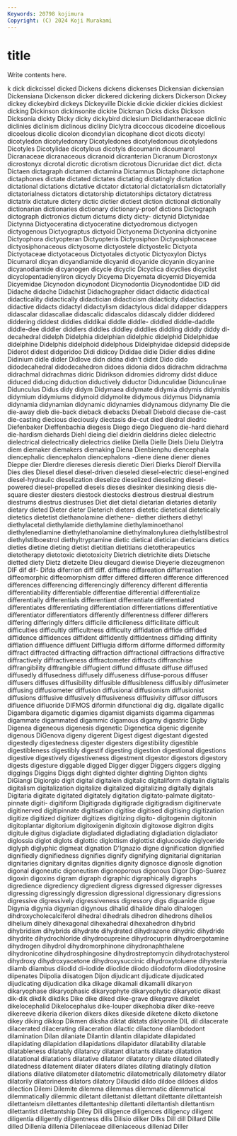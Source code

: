 ```yaml
---
Keywords: 20798 kojimura
Copyright: (C) 2024 Koji Murakami
---
```


# title

Write contents here.



k dick dickcissel dicked Dickens dickens dickenses Dickensian dickensian Dickensiana
Dickenson dicker dickered dickering dickers Dickerson Dickey dickey dickeybird dickeys
Dickeyville Dickie dickie dickier dickies dickiest dicking Dickinson dickinsonite dickite
Dickman Dicks dicks Dickson Dicksonia dickty Dicky dicky dickybird diclesium
Diclidantheraceae diclinic diclinies diclinism diclinous dicliny Diclytra dicoccous dicodeine dicoelious
dicoelous dicolic dicolon dicondylian dicophane dicot dicots dicotyl dicotyledon dicotyledonary
Dicotyledones dicotyledonous dicotyledons Dicotyles Dicotylidae dicotylous dicotyls dicoumarin dicoumarol Dicranaceae
dicranaceous dicranoid dicranterian Dicranum Dicrostonyx dicrostonyx dicrotal dicrotic dicrotism dicrotous
Dicruridae dict dict. dicta Dictaen dictagraph dictamen dictamina Dictamnus Dictaphone
dictaphone dictaphones dictate dictated dictates dictating dictatingly dictation dictational dictations
dictative dictator dictatorial dictatorialism dictatorially dictatorialness dictators dictatorship dictatorships dictatory
dictatress dictatrix dictature dictery dictic dictier dictiest diction dictional dictionally
dictionarian dictionaries dictionary dictionary-proof dictions Dictograph dictograph dictronics dictum dictums
dicty dicty- dictynid Dictynidae Dictynna Dictyoceratina dictyoceratine dictyodromous dictyogen dictyogenous
Dictyograptus dictyoid Dictyonema Dictyonina dictyonine Dictyophora dictyopteran Dictyopteris Dictyosiphon Dictyosiphonaceae
dictyosiphonaceous dictyosome dictyostele dictyostelic Dictyota Dictyotaceae dictyotaceous Dictyotales dictyotic Dictyoxylon
Dictys Dicumarol dicyan dicyandiamide dicyanid dicyanide dicyanin dicyanine dicyanodiamide dicyanogen
dicycle dicyclic Dicyclica dicyclies dicyclist dicyclopentadienyliron dicycly Dicyema Dicyemata dicyemid
Dicyemida Dicyemidae Dicynodon dicynodont Dicynodontia Dicynodontidae DID did Didache didache
Didachist Didachographer didact didactic didactical didacticality didactically didactician didacticism didacticity
didactics didactive didacts didactyl didactylism didactylous didal didapper didappers didascalar
didascaliae didascalic didascalos didascaly didder diddered diddering diddest diddies diddikai
diddle diddle- diddled diddle-daddle diddle-dee diddler diddlers diddles diddley diddlies
diddling diddly diddy di-decahedral didelph Didelphia didelphian didelphic didelphid Didelphidae
didelphine Didelphis didelphoid didelphous Didelphyidae didepsid didepside Diderot didest didgeridoo
Didi didicoy Dididae didie Didier didies didine Didinium didle didler
Didlove didn didna didn't didnt Dido dido didodecahedral didodecahedron didoes
didonia didos didrachm didrachma didrachmal didrachmas didric Didrikson didromies didromy
didst diduce diduced diducing diduction diductively diductor Didunculidae Didunculinae Didunculus
Didus didy didym Didymaea didymate didymia didymis didymitis didymium didymiums
didymoid didymolite didymous didymus Didynamia didynamia didynamian didynamic didynamies didynamous
didynamy Die die die-away dieb die-back dieback diebacks Dieball Diebold
diecase die-cast die-casting diecious dieciously diectasis die-cut died diedral diedric
Diefenbaker Dieffenbachia diegesis Diego diego Diegueno die-hard diehard die-hardism diehards
Diehl dieing diel dieldrin dieldrins dielec dielectric dielectrical dielectrically dielectrics
dielike Diella Dielle Diels Dielu Dielytra diem diemaker diemakers diemaking
Diena Dienbienphu diencephala diencephalic diencephalon diencephalons -diene diene diener dienes
Dieppe dier Dierdre diereses dieresis dieretic Dieri Dierks Dierolf Diervilla
Dies dies Diesel diesel diesel-driven dieseled diesel-electric diesel-engined diesel-hydraulic dieselization
dieselize dieselized dieselizing diesel-powered diesel-propelled diesels dieses diesinker diesinking diesis
die-square diester diesters diestock diestocks diestrous diestrual diestrum diestrums diestrus
diestruses Diet diet dietal dietarian dietaries dietarily dietary dieted Dieter
dieter Dieterich dieters dietetic dietetical dietetically dietetics dietetist diethanolamine diethene-
diether diethers diethyl diethylacetal diethylamide diethylamine diethylaminoethanol diethylenediamine diethylethanolamine diethylmalonylurea
diethylstilbestrol diethylstilboestrol diethyltryptamine dietic dietical dietician dieticians dietics dieties dietine
dieting dietist dietitian dietitians dietotherapeutics dietotherapy dietotoxic dietotoxicity Dietrich dietrichite
diets Dietsche dietted diety Dietz dietzeite Dieu dieugard diewise Dieyerie
diezeugmenon DIF dif dif- Difda diferrion diff diff. diffame diffareation
diffarreation diffeomorphic diffeomorphism differ differed differen difference differenced differences differencing
differencingly differency different differentia differentiability differentiable differentiae differential differentialize differentially
differentials differentiant differentiate differentiated differentiates differentiating differentiation differentiations differentiative differentiator
differentiators differently differentness differer differers differing differingly differs difficile difficileness
difficilitate difficult difficulties difficultly difficultness difficulty diffidation diffide diffided diffidence
diffidences diffident diffidently diffidentness diffiding diffinity difflation diffluence diffluent Difflugia
difform difforme difformed difformity diffract diffracted diffracting diffraction diffractional diffractions
diffractive diffractively diffractiveness diffractometer diffracts diffranchise diffrangibility diffrangible diffugient diffund
diffusate diffuse diffused diffusedly diffusedness diffusely diffuseness diffuse-porous diffuser diffusers
diffuses diffusibility diffusible diffusibleness diffusibly diffusimeter diffusing diffusiometer diffusion diffusional
diffusionism diffusionist diffusions diffusive diffusively diffusiveness diffusivity diffusor diffusors difluence
difluoride DIFMOS diformin difunctional dig dig. digallate digallic Digambara digametic
digamies digamist digamists digamma digammas digammate digammated digammic digamous digamy
digastric Digby Digenea digeneous digenesis digenetic Digenetica digenic digenite digenous
DiGenova digeny digerent Digest digest digestant digested digestedly digestedness digester
digesters digestibility digestible digestibleness digestibly digestif digesting digestion digestional digestions
digestive digestively digestiveness digestment digestor digestors digestory digests digesture diggable
digged Digger digger Diggers diggers digging diggings Diggins Diggs dight
dighted dighter dighting Dighton dights DiGiangi Digiorgio digit digital digitalein
digitalic digitaliform digitalin digitalis digitalism digitalization digitalize digitalized digitalizing digitally
digitals Digitaria digitate digitated digitately digitation digitato-palmate digitato-pinnate digiti- digitiform
Digitigrada digitigrade digitigradism digitinervate digitinerved digitipinnate digitisation digitise digitised digitising
digitization digitize digitized digitizer digitizes digitizing digito- digitogenin digitonin digitoplantar
digitorium digitoxigenin digitoxin digitoxose digitron digits digitule digitus digladiate digladiated
digladiating digladiation digladiator diglossia diglot diglots diglottic diglottism diglottist diglucoside
diglyceride diglyph diglyphic digmeat dignation D'Ignazio digne dignification dignified dignifiedly
dignifiedness dignifies dignify dignifying dignitarial dignitarian dignitaries dignitary dignitas dignities
dignity dignosce dignosle dignotion digonal digoneutic digoneutism digonoporous digonous Digor
Digo-Suarez digoxin digoxins digram digraph digraphic digraphically digraphs digredience digrediency
digredient digress digressed digresser digresses digressing digressingly digression digressional digressionary
digressions digressive digressively digressiveness digressory digs diguanide digue Digynia digynia
digynian digynous dihalid dihalide dihalo dihalogen dihdroxycholecalciferol dihedral dihedrals dihedron
dihedrons dihelios dihelium dihely dihexagonal dihexahedral dihexahedron dihybrid dihybridism dihybrids
dihydrate dihydrated dihydrazone dihydric dihydride dihydrite dihydrochloride dihydrocupreine dihydrocuprin dihydroergotamine
dihydrogen dihydrol dihydromorphinone dihydronaphthalene dihydronicotine dihydrosphingosine dihydrostreptomycin dihydrotachysterol dihydroxy dihydroxyacetone
dihydroxysuccinic dihydroxytoluene dihysteria diiamb diiambus diiodid di-iodide diiodide diiodo diiodoform
diiodotyrosine diipenates Diipolia diisatogen Dijon dijudicant dijudicate dijudicated dijudicating dijudication
dika dikage dikamali dikamalli dikaryon dikaryophase dikaryophasic dikaryophyte dikaryophytic dikaryotic
dikast dik-dik dikdik dikdiks Dike dike diked dike-grave dikegrave dikelet
dikelocephalid Dikelocephalus dike-louper dikephobia diker dike-reeve dikereeve dikeria dikerion dikers
dikes dikeside diketene diketo diketone dikey diking dikkop Dikmen diksha
diktat diktats diktyonite DIL dil dilacerate dilacerated dilacerating dilaceration dilactic
dilactone dilambdodont dilamination Dilan dilaniate Dilantin dilantin dilapidate dilapidated dilapidating
dilapidation dilapidations dilapidator dilatability dilatable dilatableness dilatably dilatancy dilatant dilatants
dilatate dilatation dilatational dilatations dilatative dilatator dilatatory dilate dilated dilatedly
dilatedness dilatement dilater dilaters dilates dilating dilatingly dilation dilations dilative
dilatometer dilatometric dilatometrically dilatometry dilator dilatorily dilatoriness dilators dilatory Dilaudid
dildo dildoe dildoes dildos dilection Dilemi Dilemite dilemma dilemmas dilemmatic
dilemmatical dilemmatically dilemmic diletant dilettanist dilettant dilettante dilettanteish dilettanteism dilettantes
dilettanteship dilettanti dilettantish dilettantism dilettantist dilettantship Diley Dili diligence diligences
diligency diligent diligentia diligently diligentness dilis Dilisio dilker Dilks Dill
dill Dillard Dille dilled Dillenia dillenia Dilleniaceae dilleniaceous dilleniad Diller
